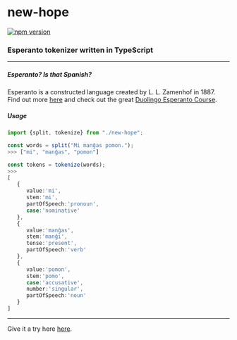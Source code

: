 # new-hope
[![npm version](https://badge.fury.io/js/new-hope.svg)](https://badge.fury.io/js/new-hope)
### Esperanto tokenizer written in TypeScript

----

##### Esperanto? Is that Spanish?
Esperanto is a constructed language created by L. L. Zamenhof in 1887. Find out more [here](https://en.wikipedia.org/wiki/Esperanto) and check out the great [Duolingo Esperanto Course](https://www.duolingo.com/course/eo/en/Learn-Esperanto-Online).

##### Usage

```ts
import {split, tokenize} from "./new-hope";

const words = split("Mi manĝas pomon.");
>>> ["mi", "manĝas", "pomon"]

const tokens = tokenize(words);
>>>
[
   {
      value:'mi',
      stem:'mi',
      partOfSpeech:'pronoun',
      case:'nominative'
   },
   {
      value:'manĝas',
      stem:'manĝi',
      tense:'present',
      partOfSpeech:'verb'
   },
   {
      value:'pomon',
      stem:'pomo',
      case:'accusative',
      number:'singular',
      partOfSpeech:'noun'
   }
]

```

---
Give it a try here [here](https://maroun-baydoun.github.io/new-hope/).
